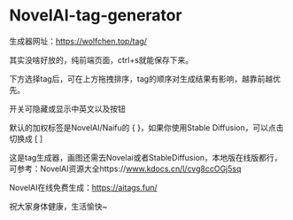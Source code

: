 # NovelAI-tag-generator

生成器网址：https://wolfchen.top/tag/

其实没啥好放的，纯前端页面，ctrl+s就能保存下来。

下方选择tag后，可在上方拖拽排序，tag的顺序对生成结果有影响，越靠前越优先。

开关可隐藏或显示中英文以及按钮

默认的加权标签是NovelAI/Naifu的 { }，如果你使用Stable Diffusion，可以点击切换成 [ ]

这是tag生成器，画图还需去Novelai或者StableDiffusion，本地版在线版都行，可参考：NovelAI资源大全https://www.kdocs.cn/l/cvg8ccOGj5sq

NovelAI在线免费生成：https://aitags.fun/

祝大家身体健康，生活愉快~
